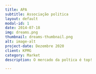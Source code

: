 ```yaml
---
title: APA
subtitle: Associação politica
layout: default
modal-id: 1
date: 2014-07-18
img: dreams.png
thumbnail: dreams-thumbnail.png
alt: image-alt
project-date: Dezembre 2020
client: KPMG
category: Market
description: O mercado da poltica é top!

---
```

